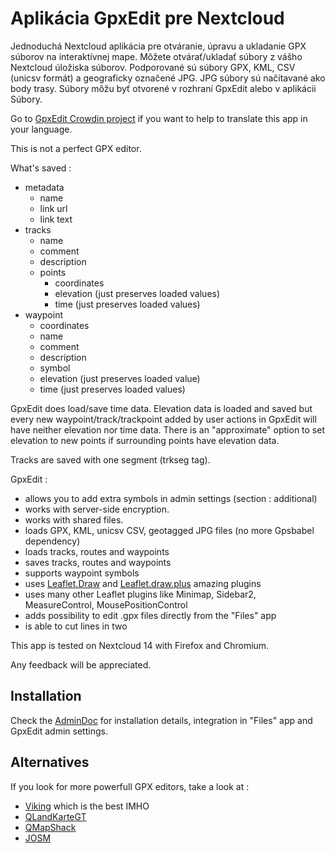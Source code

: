 # Aplikácia GpxEdit pre Nextcloud

Jednoduchá Nextcloud aplikácia pre otváranie, úpravu a ukladanie GPX súborov na interaktívnej mape. Môžete otvárať/ukladať súbory z vášho Nextcloud úložiska súborov. Podporované sú súbory GPX, KML, CSV (unicsv formát) a geograficky označené JPG. JPG súbory sú načítavané ako body trasy. Súbory môžu byť otvorené v rozhraní GpxEdit alebo v aplikácii Súbory.

Go to [GpxEdit Crowdin project](https://crowdin.com/project/gpxedit) if you want to help to translate this app in your language.

This is not a perfect GPX editor.

What's saved :
- metadata
    - name
    - link url
    - link text
- tracks
    - name
    - comment
    - description
    - points
        - coordinates
        - elevation (just preserves loaded values)
        - time (just preserves loaded values)
- waypoint
    - coordinates
    - name
    - comment
    - description
    - symbol
    - elevation (just preserves loaded value)
    - time (just preserves loaded values)

GpxEdit does load/save time data. Elevation data is loaded and saved but every new waypoint/track/trackpoint added by user actions in GpxEdit will have neither elevation nor time data. There is an "approximate" option to set elevation to new points if surrounding points have elevation data.

Tracks are saved with one segment (trkseg tag).

GpxEdit :
- allows you to add extra symbols in admin settings (section : additional)
- works with server-side encryption.
- works with shared files.
- loads GPX, KML, unicsv CSV, geotagged JPG files (no more Gpsbabel dependency)
- loads tracks, routes and waypoints
- saves tracks, routes and waypoints
- supports waypoint symbols
- uses [Leaflet.Draw](https://github.com/Leaflet/Leaflet.draw) and [Leaflet.draw.plus](https://github.com/Dominique92/Leaflet.draw.plus) amazing plugins
- uses many other Leaflet plugins like Minimap, Sidebar2, MeasureControl, MousePositionControl
- adds possibility to edit .gpx files directly from the "Files" app
- is able to cut lines in two

This app is tested on Nextcloud 14 with Firefox and Chromium.

Any feedback will be appreciated.

## Installation

Check the [AdminDoc](https://gitlab.com/eneiluj/gpxedit-oc/wikis/admindoc) for installation details, integration in "Files" app and GpxEdit admin settings.

## Alternatives

If you look for more powerfull GPX editors, take a look at :
- [Viking](https://sourceforge.net/projects/viking/) which is the best IMHO
- [QLandKarteGT](https://bitbucket.org/kiozen/qlandkarte-gt)
- [QMapShack](https://bitbucket.org/maproom/qmapshack/wiki/Home)
- [JOSM](https://josm.openstreetmap.de/)

